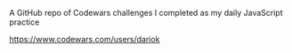 A GitHub repo of Codewars challenges I completed as my daily JavaScript practice

https://www.codewars.com/users/dariok
